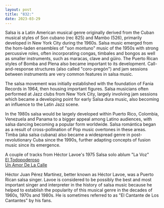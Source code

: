 ```yaml
---
layout: post
title: "832:"
date: 2023-03-29
---
```


Salsa is a Latin American musical genre originally derived from the Cuban musical styles of Son cubano (rec 825\) and Mambo (526), primarily developed in New York City during the 1960s. Salsa music emerged from the horn-laden ensembles of "son montuno" music of the 1950s with strong percussive roles, often incorporating congas, timbales and bongos as well as smaller instruments, such as maracas, clave and güiro. The Puerto Rican styles of Bomba and Plena also became important to its development. Call-and-response structures (also called "coro-pregón") and jam sessions between instruments are very common features in salsa music.

The salsa movement was initially established with the foundation of Fania Records in 1964, then housing important figures. Salsa musicians often performed at Jazz clubs from New York City, largely involving jam sessions which became a developing point for early Salsa dura music, also becoming an influence to the Latin Jazz scene.

In the 1980s salsa would be largely developed within Puerto Rico, Colombia, Venezuela and Panama to a bigger appeal among Latino audiences, with salsa dancing becoming a popular form worldwide. Salsa romántica began as a result of cross-pollination of Pop music overtones in these areas. Timba (aka salsa cubana) also became a widespread genre in post-revolutionary Cuba since the 1990s, further adapting concepts of fusion music since its emergence.

A couple of tracks from Héctor Lavoe's 1975 Salsa solo ablum "La Voz"  
[El Todopoderoso](https://youtu.be/a73isXHlKEg)  
[Un Amor De La Calle](https://youtu.be/IOrp-OIvLJ4)

Héctor Juan Pérez Martínez, better known as Héctor Lavoe, was a Puerto Rican salsa singer. Lavoe is considered to be possibly the best and most important singer and interpreter in the history of salsa music because he helped to establish the popularity of this musical genre in the decades of 1960s, 1970s and 1980s. He is sometimes referred to as "El Cantante de Los Cantantes" by his fans.
